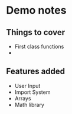 # Demo notes

## Things to cover
 - First class functions
 - 

## Features added
 - User Input
 - Import System
 - Arrays
 - Math library